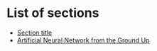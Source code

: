 # List of sections

- [Section title](filename.md)
- [Artificial Neural Network from the Ground Up](ArtificialNeuralNetwork.md)

